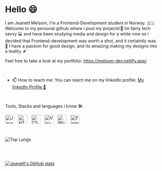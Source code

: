 <h1>Hello 😄</h1>

I am Jeanett Melsom, I'm a Frontend-Development student in Norway. 🇸🇯 Welcome to my personal github where i post my projects!🤩
Im fairly tech savvy 💻 and have been studying media and design for a while now so i decided that Frontend-development was worth a shot, and it certaintly was. 🫶
I have a passion for good design, and its amazing making my designs into a reality. 💕

Feel free to take a look at my portfolio: https://melsom-dev.netlify.app/

<br>

- 📫 How to reach me: You can reach me on my linkedIn profile: <a href="https://www.linkedin.com/in/jeanett-melsom-927ab4123">My linkedIn Profile 💬</a>

<br>

Tools, Stacks and languages i know 🛠:

<img align="left" alt="JavaScript" width="30px" style="padding-right:10px;" src="https://cdn.jsdelivr.net/gh/devicons/devicon/icons/javascript/javascript-original.svg"/>

<img align="left" alt="HTML5" width="30px" style="padding-right:10px;" src="https://cdn.jsdelivr.net/gh/devicons/devicon/icons/html5/html5-plain-wordmark.svg"/>
          
<img align="left" alt="CSS3" width="30px" style="padding-right:10px;" src="https://cdn.jsdelivr.net/gh/devicons/devicon/icons/css3/css3-plain-wordmark.svg"/>

<img align="left" alt="Visual Studio Code" width="30px" style="padding-right:10px;" src="https://cdn.jsdelivr.net/gh/devicons/devicon/icons/vscode/vscode-original-wordmark.svg"/>

<img align="left" alt="Wordpress" width="30px" style="padding-right:10px;" src="https://cdn.jsdelivr.net/gh/devicons/devicon/icons/wordpress/wordpress-original.svg"/>

<img align="left" alt="Figma" width="30px" style="padding-right:10px;" src="https://cdn.jsdelivr.net/gh/devicons/devicon/icons/figma/figma-original.svg"/>


#
<br>
<br>


![Top Langs](https://github-readme-stats.vercel.app/api/top-langs/?username=JeanettKM&layout=compact)

<br>
<br>

[![Jeanett's GitHub stats](https://github-readme-stats.vercel.app/api?username=JeanettKM&show_icons=true&theme=radical)](https://github.com/anuraghazra/github-readme-stats)
